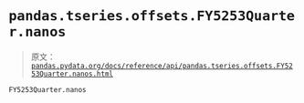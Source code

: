 # `pandas.tseries.offsets.FY5253Quarter.nanos`

> 原文：[`pandas.pydata.org/docs/reference/api/pandas.tseries.offsets.FY5253Quarter.nanos.html`](https://pandas.pydata.org/docs/reference/api/pandas.tseries.offsets.FY5253Quarter.nanos.html)

```py
FY5253Quarter.nanos
```
